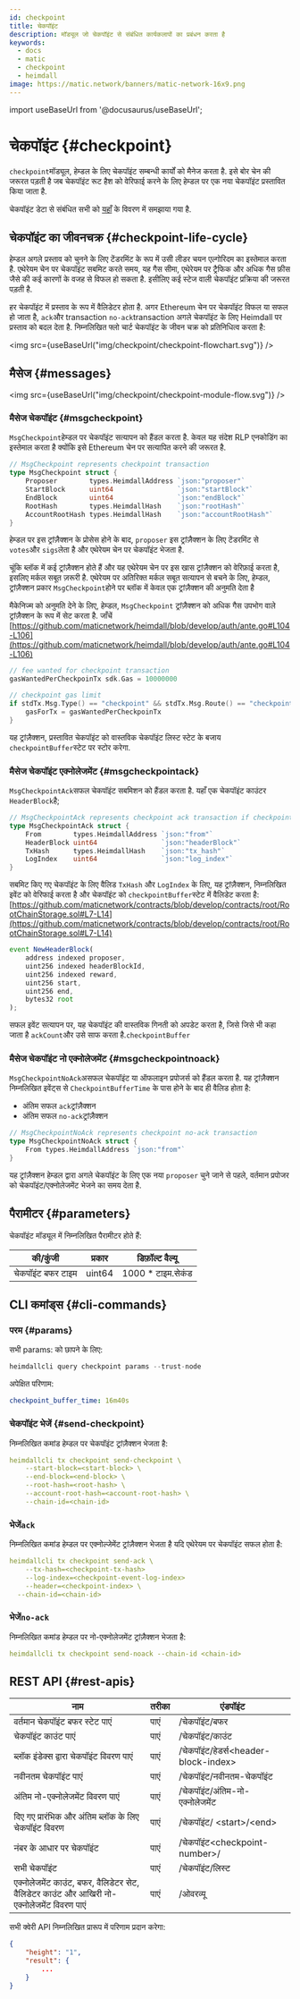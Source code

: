 ```yaml
---
id: checkpoint
title: चेकपॉइंट
description: मॉड्यूल जो चेकपॉइंट से संबंधित कार्यकलापों का प्रबंधन करता है
keywords:
  - docs
  - matic
  - checkpoint
  - heimdall
image: https://matic.network/banners/matic-network-16x9.png
---
```


import useBaseUrl from '@docusaurus/useBaseUrl';

# चेकपॉइंट {#checkpoint}

`checkpoint`मॉड्यूल, हेम्डल के लिए चेकपॉइंट सम्बन्धी कार्यों को मैनेज करता है. इसे बोर चेन की जरूरत पड़ती है जब चेकपॉइंट रूट हैश को वेरिफाई करने के लिए हेम्डल पर एक नया चेकपॉइंट प्रस्तावित किया जाता है.

चेकपॉइंट डेटा से संबंधित सभी को [यहाँ](/docs/pos/heimdall/checkpoint) के विवरण में समझाया गया है.

## चेकपॉइंट का जीवनचक्र {#checkpoint-life-cycle}

हेम्डल अगले प्रस्ताव को चुनने के लिए टेंडरमिंट के रूप में उसी लीडर चयन एल्गोरिदम का इस्तेमाल करता है. एथेरेयम चेन पर चेकपॉइंट सबमिट करते समय, यह गैस सीमा, एथेरेयम पर ट्रैफिक और अधिक गैस फ़ीस जैसे की कई कारणों के वजह से विफल हो सकता है. इसीलिए कई स्टेज वाली चेकपॉइंट प्रक्रिया की जरूरत पड़ती है.

हर चेकपॉइंट में प्रस्ताव के रूप में वैलिडेटर होता है. अगर Ethereum चेन पर चेकपॉइंट विफल या सफल हो जाता है, `ack`और transaction `no-ack`transaction अगले चेकपॉइंट के लिए Heimdall पर प्रस्ताव को बदल देता है. निम्नलिखित फ्लो चार्ट चेकपॉइंट के जीवन चक्र को प्रतिनिधित्व करता है:

<img src={useBaseUrl("img/checkpoint/checkpoint-flowchart.svg")} />

## मैसेज {#messages}

<img src={useBaseUrl("img/checkpoint/checkpoint-module-flow.svg")} />

### मैसेज चेकपॉइंट {#msgcheckpoint}

`MsgCheckpoint`हेम्डल पर चेकपॉइंट सत्यापन को हैंडल करता है. केवल यह संदेश RLP एनकोडिंग का इस्तेमाल करता है क्योंकि इसे Ethereum चेन पर सत्यापित करने की जरूरत है.

```go
// MsgCheckpoint represents checkpoint transaction
type MsgCheckpoint struct {
	Proposer        types.HeimdallAddress `json:"proposer"`
	StartBlock      uint64                `json:"startBlock"`
	EndBlock        uint64                `json:"endBlock"`
	RootHash        types.HeimdallHash    `json:"rootHash"`
	AccountRootHash types.HeimdallHash    `json:"accountRootHash"`
}
```

हेम्डल पर इस ट्रांज़ैक्शन के प्रोसेस होने के बाद, `proposer` इस ट्रांज़ैक्शन के लिए टेंडरमिंट से `votes`और `sigs`लेता है और एथेरेयम चेन पर चेकपॉइंट भेजता है.

चूंकि ब्लॉक में कई ट्रांज़ैक्शन होते हैं और यह एथेरेयम चेन पर इस खास ट्रांज़ैक्शन को वेरिफ़ाई करता है, इसलिए मर्कल सबूत ज़रूरी है. एथेरेयम पर अतिरिक्त मर्कल सबूत सत्यापन से बचने के लिए, हेम्डल, ट्रांज़ैक्शन प्रकार `MsgCheckpoint`होने पर ब्लॉक में केवल एक ट्रांज़ैक्शन की अनुमति देता है

मैकेनिज्म को अनुमति देने के लिए, हेम्डल, `MsgCheckpoint` ट्रांज़ैक्शन को अधिक गैस उपभोग वाले ट्रांज़ैक्शन के रूप में सेट करता है. जाँचें [https://github.com/maticnetwork/heimdall/blob/develop/auth/ante.go#L104-L106](https://github.com/maticnetwork/heimdall/blob/develop/auth/ante.go#L104-L106)

```go
// fee wanted for checkpoint transaction
gasWantedPerCheckpoinTx sdk.Gas = 10000000

// checkpoint gas limit
if stdTx.Msg.Type() == "checkpoint" && stdTx.Msg.Route() == "checkpoint" {
	gasForTx = gasWantedPerCheckpoinTx
}
```

यह ट्रांज़ैक्शन, प्रस्तावित चेकपॉइंट को वास्तविक चेकपॉइंट लिस्ट स्टेट के बजाय `checkpointBuffer`स्टेट पर स्टोर करेगा.

### मैसेज चेकपॉइंट एक्नोलेजमेंट {#msgcheckpointack}

`MsgCheckpointAck`सफल चेकपॉइंट सबमिशन को हैंडल करता है. यहाँ एक चेकपॉइंट काउंटर `HeaderBlock`है;

```go
// MsgCheckpointAck represents checkpoint ack transaction if checkpoint is successful
type MsgCheckpointAck struct {
	From        types.HeimdallAddress `json:"from"`
	HeaderBlock uint64                `json:"headerBlock"`
	TxHash      types.HeimdallHash    `json:"tx_hash"`
	LogIndex    uint64                `json:"log_index"`
}
```

सबमिट किए गए चेकपॉइंट के लिए वैलिड `TxHash` और `LogIndex` के लिए, यह ट्रांज़ैक्शन, निम्नलिखित इवेंट को वेरिफाई करता है और चेकपॉइंट को `checkpointBuffer`स्टेट में वैलिडेट करता है: [https://github.com/maticnetwork/contracts/blob/develop/contracts/root/RootChainStorage.sol#L7-L14](https://github.com/maticnetwork/contracts/blob/develop/contracts/root/RootChainStorage.sol#L7-L14)

```jsx
event NewHeaderBlock(
    address indexed proposer,
    uint256 indexed headerBlockId,
    uint256 indexed reward,
    uint256 start,
    uint256 end,
    bytes32 root
);
```

सफल इवेंट सत्यापन पर, यह चेकपॉइंट की वास्तविक गिनती को अपडेट करता है, जिसे जिसे भी कहा जाता है `ackCount`और उसे साफ करता है.`checkpointBuffer`

### मैसेज चेकपॉइंट नो एक्नोलेजमेंट {#msgcheckpointnoack}

`MsgCheckpointNoAck`असफल चेकपॉइंट या ऑफलाइन प्रपोजर्स को हैंडल करता है. यह ट्रांज़ैक्शन निम्नलिखित इवेंट्स से `CheckpointBufferTime` के पास होने के बाद ही वैलिड होता है:

- अंतिम सफल `ack`ट्रांज़ैक्शन
- अंतिम सफल `no-ack`ट्रांज़ैक्शन

```go
// MsgCheckpointNoAck represents checkpoint no-ack transaction
type MsgCheckpointNoAck struct {
	From types.HeimdallAddress `json:"from"`
}
```

यह ट्रांज़ैक्शन हेम्डल द्वारा अगले चेकपॉइंट के लिए एक नया `proposer` चुने जाने से पहले, वर्तमान प्रपोजर को चेकपॉइंट/एक्नोलेजमेंट भेजने का समय देता है.

## पैरामीटर {#parameters}

चेकपॉइंट मॉड्यूल में निम्नलिखित पैरामीटर होते हैं:

| की/कुंजी | प्रकार | डिफ़ॉल्ट वैल्यू |
|----------------------|------|------------------|
| चेकपॉइंट बफर टाइम | uint64 | 1000 * टाइम.सेकंड |


## CLI कमांड्स {#cli-commands}

### परम {#params}

सभी params: को छापने के लिए:

```go
heimdallcli query checkpoint params --trust-node
```

अपेक्षित परिणाम:

```yaml
checkpoint_buffer_time: 16m40s
```

### चेकपॉइंट भेजें {#send-checkpoint}

निम्नलिखित कमांड हेम्डल पर चेकपॉइंट ट्रांज़ैक्शन भेजता है:

```yaml
heimdallcli tx checkpoint send-checkpoint \
	--start-block=<start-block> \
	--end-block=<end-block> \
	--root-hash=<root-hash> \
	--account-root-hash=<account-root-hash> \
	--chain-id=<chain-id>
```

### भेजें`ack`

निम्नलिखित कमांड हेम्डल पर एक्नोल्जेमेंट ट्रांज़ैक्शन भेजता है यदि एथेरेयम पर चेकपॉइंट सफल होता है:

```yaml
heimdallcli tx checkpoint send-ack \
	--tx-hash=<checkpoint-tx-hash>
	--log-index=<checkpoint-event-log-index>
	--header=<checkpoint-index> \
  --chain-id=<chain-id>
```

### भेजें`no-ack`

निम्नलिखित कमांड हेम्डल पर नो-एक्नोलेजमेंट ट्रांज़ैक्शन भेजता है:

```yaml
heimdallcli tx checkpoint send-noack --chain-id <chain-id>
```

## REST API {#rest-apis}

| नाम | तरीका | एंडपॉइंट |
|----------------------|------|------------------|
| वर्तमान चेकपॉइंट बफर स्टेट पाएं | पाएं | /चेकपॉइंट/बफर |
| चेकपॉइंट काउंट पाएं | पाएं | /चेकपॉइंट/काउंट |
| ब्लॉक इंडेक्स द्वारा चेकपॉइंट विवरण पाएं | पाएं | /चेकपॉइंट/हेडर्स<header-block-index\> |
| नवीनतम चेकपॉइंट पाएं | पाएं | /चेकपॉइंट/नवीनतम-चेकपॉइंट |
| अंतिम नो-एक्नोलेजमेंट विवरण पाएं | पाएं | /चेकपॉइंट/अंतिम-नो-एक्नोलेजमेंट |
| दिए गए प्रारंभिक और अंतिम ब्लॉक के लिए चेकपॉइंट विवरण | पाएं | /चेकपॉइंट/ <start\>/<end\> |
| नंबर के आधार पर चेकपॉइंट | पाएं | /चेकपॉइंट<checkpoint-number\>/ |
| सभी चेकपॉइंट | पाएं | /चेकपॉइंट/लिस्ट |
| एक्नोलेजमेंट काउंट, बफर, वैलिडेटर सेट, वैलिडेटर काउंट और आखिरी नो-एक्नोलेजमेंट विवरण पाएं | पाएं | /ओवरव्यू |


सभी क्वेरी API निम्नलिखित प्रारूप में परिणाम प्रदान करेगा:

```json
{
	"height": "1",
	"result": {
		...	  
	}
}
```
